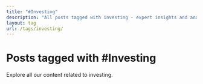 ```yaml
---
title: "#Investing"
description: "All posts tagged with investing - expert insights and analysis"
layout: tag
url: /tags/investing/
---
```


# Posts tagged with #Investing

Explore all our content related to investing.
